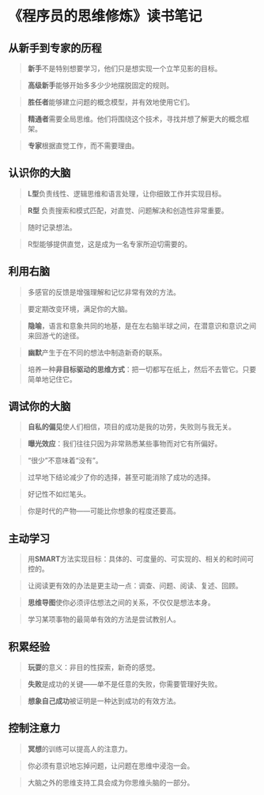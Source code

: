 # 《程序员的思维修炼》读书笔记

## 从新手到专家的历程

> **新手**不是特别想要学习，他们只是想实现一个立竿见影的目标。

> **高级新手**能够开始多多少少地摆脱固定的规则。

> **胜任者**能够建立问题的概念模型，并有效地使用它们。

> **精通者**需要全局思维。他们将围绕这个技术，寻找并想了解更大的概念框架。

> **专家**根据直觉工作，而不需要理由。

## 认识你的大脑

> **L型**负责线性、逻辑思维和语言处理，让你细致工作并实现目标。

> **R型** 负责搜索和模式匹配，对直觉、问题解决和创造性非常重要。

> 随时记录想法。

> R型能够提供直觉，这是成为一名专家所迫切需要的。

## 利用右脑

> 多感官的反馈是增强理解和记忆非常有效的方法。

> 要定期改变环境，满足你的大脑。

> **隐喻**，语言和意象共同的地基，是在左右脑半球之间，在潜意识和意识之间来回游弋的途径。

> **幽默**产生于在不同的想法中制造新奇的联系。

> 培养一种**非目标驱动的思维方式**：把一切都写在纸上，然后不去管它。只要简单地记住它。

## 调试你的大脑

> **自私的偏见**使人们相信，项目的成功是我的功劳，失败则与我无关。

> **曝光效应**：我们往往只因为非常熟悉某些事物而对它有所偏好。

> “很少”不意味着“没有”。

> 过早地下结论减少了你的选择，甚至可能消除了成功的选择。

> 好记性不如烂笔头。

> 你是时代的产物——可能比你想象的程度还要高。

## 主动学习

> 用**SMART**方法实现目标：具体的、可度量的、可实现的、相关的和时间可控的。

> 让阅读更有效的办法是更主动一点：调查、问题、阅读、复述、回顾。

> **思维导图**使你必须评估想法之间的关系，不仅仅是想法本身。

> 学习某项事物的最简单有效的方法是尝试教别人。

## 积累经验

> **玩耍**的意义：非目的性探索，新奇的感觉。

> **失败**是成功的关键——单不是任意的失败，你需要管理好失败。

> **想象自己成功**被证明是一种达到成功的有效方法。

## 控制注意力

> **冥想**的训练可以提高人的注意力。

> 你必须有意识地忘掉问题，让问题在思维中浸泡一会。

> 大脑之外的思维支持工具会成为你思维头脑的一部分。

